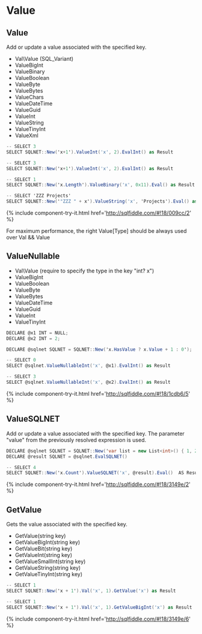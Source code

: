 # Value

## Value

Add or update a value associated with the specified key.

 - Val\Value (SQL_Variant)
 - ValueBigInt
 - ValueBinary
 - ValueBoolean
 - ValueByte
 - ValueBytes
 - ValueChars
 - ValueDateTime
 - ValueGuid
 - ValueInt
 - ValueString
 - ValueTinyInt
 - ValueXml


```csharp
-- SELECT 3
SELECT SQLNET::New('x+1').ValueInt('x', 2).EvalInt() as Result

-- SELECT 3
SELECT SQLNET::New('x+1').ValueInt('x', 2).EvalInt() as Result

-- SELECT 1
SELECT SQLNET::New('x.Length').ValueBinary('x', 0x11).Eval() as Result

-- SELECT 'ZZZ Projects'
SELECT SQLNET::New('"ZZZ " + x').ValueString('x', 'Projects').Eval() as Result

```
{% include component-try-it.html href='http://sqlfiddle.com/#!18/009cc/2' %}

For maximum performance, the right Value[Type] should be always used over Val && Value

## ValueNullable

 - Val\Value (require to specify the type in the key "int? x")
 - ValueBigInt
 - ValueBoolean
 - ValueByte
 - ValueBytes
 - ValueDateTime
 - ValueGuid
 - ValueInt
 - ValueTinyInt


```csharp
DECLARE @x1 INT = NULL;
DECLARE @x2 INT = 2;

DECLARE @sqlnet SQLNET = SQLNET::New('x.HasValue ? x.Value + 1 : 0');

-- SELECT 0
SELECT @sqlnet.ValueNullableInt('x', @x1).EvalInt() as Result

-- SELECT 3
SELECT @sqlnet.ValueNullableInt('x', @x2).EvalInt() as Result

```
{% include component-try-it.html href='http://sqlfiddle.com/#!18/1cdb6/5' %}

## ValueSQLNET

Add or update a value associated with the specified key. The parameter "value" from the previously resolved expression is used.


```csharp
DECLARE @sqlnet SQLNET = SQLNET::New('var list = new List<int>() { 1, 2, 3, 4}')
DECLARE @result SQLNET = @sqlnet.EvalSQLNET()

-- SELECT 4
SELECT SQLNET::New('x.Count').ValueSQLNET('x', @result).Eval()  AS Result 

```
{% include component-try-it.html href='http://sqlfiddle.com/#!18/3149e/2' %}

## GetValue

Gets the value associated with the specified key.

 - GetValue(string key)
 - GetValueBigInt(string key)
 - GetValueBit(string key)
 - GetValueInt(string key)
 - GetValueSmallInt(string key)
 - GetValueString(string key)
 - GetValueTinyInt(string key)


```csharp
-- SELECT 1
SELECT SQLNET::New('x + 1').Val('x', 1).GetValue('x') as Result

-- SELECT 1
SELECT SQLNET::New('x + 1').Val('x', 1).GetValueBigInt('x') as Result

```
{% include component-try-it.html href='http://sqlfiddle.com/#!18/3149e/6' %}
